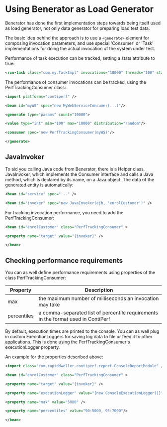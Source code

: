 # Using Benerator as Load Generator

Benerator has done the first implementation steps towards being itself used as load generator, not only data generator for preparing load test data.

The basic idea behind the approach is to use a `<generate>` element for composing invocation parameters, and use special 'Consumer' or 'Task'
implementations for doing the actual invocation of the system under test.

Performance of task execution can be tracked, setting a stats attribute to true:

```xml
<run-task class="com.my.TaskImpl" invocations="10000" threads="100" stats="true" />
```

The performance of consumer invocations can be tracked, using the PerfTrackingConsumer class:

```xml
<import platforms="contiperf" />

<bean id="myWS" spec="new MyWebServiceConsumer(...)"/>

<generate type="params" count="10000">

<value type="int" min="100" max="10000" distribution="random"/>

<consumer spec='new PerfTrackingConsumer(myWS)'/>

</generate>
```

## JavaInvoker

To aid you calling Java code from Benerator, there is a Helper class, JavaInvoker, which implements the Consumer interface and calls a Java method,
which is declared by its name, on a Java object. The data of the generated entity is automatically:

```xml
<bean id="service" spec="..." />

<bean id="invoker" spec="new JavaInvoker(ejb, 'enrolCustomer')" />
```

For tracking invocation performance, you need to add the PerfTrackingConsumer:

```xml
<bean id="enrolCustomer" class="PerfTrackingConsumer" >

<property name="target" value="{invoker}" />

</bean>
```

## Checking performance requirements

You can as well define performance requirements using properties of the class PerfTrackingConsumer:

| Property | Description |
| --- | --- |
| max | the maximum number of milliseconds an invocation may take |
| percentiles | a comma-separated list of percentile requirements in the format used in ContiPerf |

By default, execution times are printed to the console. You can as well plug in custom ExecutionLoggers for saving log data to file or feed it to
other applications. This is done using the PerfTrackingConsumer's executionLogger property.

An example for the properties described above:

```xml
<import class="com.rapiddweller.contiperf.report.ConsoleReportModule" />

<bean id="enrolCustomer" class="PerfTrackingConsumer" >

<property name="target" value="{invoker}" />

<property name="executionLogger" value="{new ConsoleExecutionLogger()}" />

<property name="max" value="5000" />

<property name="percentiles" value="90:5000, 95:7000"/>

</bean>
```

